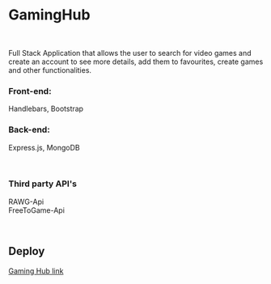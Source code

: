 # GamingHub

<br>


Full Stack Application that allows the user to search for video games and create an account to see more details, add them to favourites, create games and other functionalities.

### Front-end: 
Handlebars, Bootstrap
<br>

### Back-end: 
Express.js, MongoDB

<!-- ## Description


Website that search for all types of free video-games(PC, Xbox, Playstation, Mobile, etc) using RAWG API.
Adding games to a favorite list on the user's profile.
Updating the list/ removing games from the list.
Making another search just for best games of 2022 based on Metacritics.
Another search for either a random gamne/ best games ranked by user's likes (STILL NOT DECIDED YET)




<br>

## User Stories

- **404** - As a user I want to see a nice 404 page when I go to a page that doesn’t exist so that I know it was my fault
- **500** - As a user I want to see a nice error page when the super team screws it up so that I know that is not my fault
- **homepage** - As a user I want to be able to search for a game and filter the game on the search bar(shooter, strategy etc). Visualize the results.
- **sign up** - As a user I want to sign up on the web page so that I can create a list of favorite games, adding games and remove them.
- **login** - As a user I want to be able to log in on the web page so that I can get back to my account
- **logout** - As a user I want to be able to log out from the web page so that I can make sure no one will access my account
- **favorite list** - As a user I want to see the list of my favorite and delete them.
- **edit user** - As a user I want to be able to edit my profile.
- **result** - As a user I want to see the list of games filtered by my preferences.
- **games listing** - As a user I want to see more details of the games, be able to visit their website and save it as favorites.



<br>



## Server Routes (Back-end):



| **Method** | **Route**                          | **Description**                                              | Request  - Body                                          |
| ---------- | ---------------------------------- | ------------------------------------------------------------ | -------------------------------------------------------- |
| `GET`      | `/`                                | Main page route.  Renders home `index` view.                 |                                                          |
| `GET`      | `/login`                           | Renders `login` form view.                                   |                                                          |
| `POST`     | `/login`                           | Sends Login form data to the server.                         | { email, password }                                      |
| `GET`      | `/signup`                          | Renders `signup` form view.                                  |                                                          |
| `POST`     | `/signup`                          | Sends Sign Up info to the server and creates user in the DB. | { username, email, password  }                                    |
| `GET`      | `/private/edit-profile`            | Private route. Renders `edit-profile` form view.             |                                                          |
| `PUT`      | `/private/edit-profile`            | Private route. Sends edit-profile info to server and updates user in DB. | { email, password, username, [imageUrl] } |
| `GET`      | `/private/favorites`               | Private route. Render the `favorites` view.                  |                                                          |
| `POST`     | `/private/favorites/`              | Private route. Adds a new favorite for the current user.     | { name, imageURL, genre, description, websiteURL, }                                 |
| `DELETE`   | `/private/favorites/:gameId` | Private route. Deletes the existing game from the current user. |                                                          |
| `GET`      | `/video-games`                     | Renders `game-list` view.                              |                                                          |
| `GET`      | `/games/details/:id`         | Renders `games-details` view for the particular restaurant. |                                                          |
 -->






<!-- ## Models

User model

```javascript
{
  username: String,
  email: String,
  password: String,
  games: [GamesId],
  profilePic: Schema.Types.ObjectId
}

```



Games model

```javascript
{
  title: String,
  genre: String,
  platform: String,
  publisher: String,
  description: String, 
  game_URL: String, 
  image: String,
  rating: Number,
  release_date: String 
  user_created_game: {
    type: boolean, 
    default: false
  }

}

``` -->



<br>

### Third party API's

RAWG-Api 
<br>
FreeToGame-Api




<!-- ## Packages
Axios,  -->






<!-- ## Backlog

[See the Trello board.](https://trello.com/b/Ni3giVKf/ironhackproject)
 -->


<br>



## Deploy



<!-- ### Git

The url to your repository and to your deployed project

[https://github.com/PrPedrosa/Project2-express-App/tree/dev]() -->

<a href="https://gaminghub.cyclic.app/">Gaming Hub link</a>




<br>



<!-- ### Slides

The url to your presentation slides

[Slides Link](https://docs.google.com/presentation/d/1P5FIi0vHZBUcgUtmt1M4_lLCO5dwdJ4UOgtJa4ehGfk/edit?usp=sharing) -->
